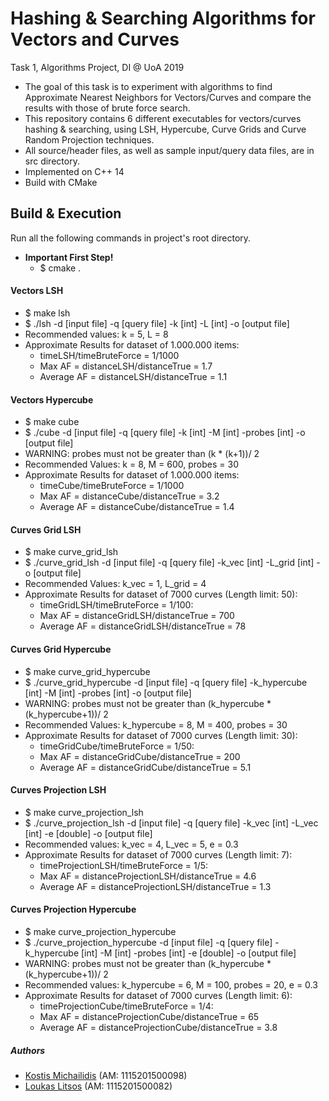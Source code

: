 # Hashing & Searching Algorithms for Vectors and Curves
Task 1, Algorithms Project, DI @ UoA 2019

* The goal of this task is to experiment with algorithms to find Approximate Nearest Neighbors for Vectors/Curves and compare the results with those of brute force search.
* This repository contains 6 different executables for vectors/curves hashing & searching, using LSH, Hypercube, Curve Grids and Curve Random Projection techniques.
* All source/header files, as well as sample input/query data files, are in src directory.
* Implemented on C++ 14
* Build with CMake

## Build & Execution
Run all the following commands in project's root directory.
* **Important First Step!**
    * $ cmake .

#### Vectors LSH
* $ make lsh
* $ ./lsh -d [input file] -q [query file] -k [int] -L [int] -ο [output file]
* Recommended values: k = 5, L = 8
* Approximate Results for dataset of 1.000.000 items: 
    * timeLSH/timeBruteForce = 1/1000
    * Max AF = distanceLSH/distanceTrue = 1.7
    * Average AF = distanceLSH/distanceTrue = 1.1
    
#### Vectors Hypercube
* $ make cube
* $ ./cube -d [input file] -q [query file] -k [int] -M [int] -probes [int] -o [output file]
* WARNING: probes must not be greater than (k * (k+1))/ 2
* Recommended Values: k = 8, M = 600, probes = 30
* Approximate Results for dataset of 1.000.000 items:
    * timeCube/timeBruteForce = 1/1000 
    * Max AF = distanceCube/distanceTrue = 3.2
    * Average AF = distanceCube/distanceTrue = 1.4

#### Curves Grid LSH
* $ make curve_grid_lsh
* $ ./curve_grid_lsh -d [input file] -q [query file] -k_vec [int] -L_grid [int] -o [output file]
* Recommended Values: k_vec = 1, L_grid = 4
* Approximate Results for dataset of 7000 curves (Length limit: 50):
    * timeGridLSH/timeBruteForce = 1/100:
    * Max AF = distanceGridLSH/distanceTrue = 700
    * Average AF = distanceGridLSH/distanceTrue = 78

#### Curves Grid Hypercube    
* $ make curve_grid_hypercube
* $ ./curve_grid_hypercube -d [input file] -q [query file] -k_hypercube [int] -M [int] -probes [int] -o [output file]
* WARNING: probes must not be greater than (k_hypercube * (k_hypercube+1))/ 2
* Recommended Values: k_hypercube = 8, M = 400, probes = 30
* Approximate Results for dataset of 7000 curves (Length limit: 30):
    * timeGridCube/timeBruteForce = 1/50:
    * Max AF = distanceGridCube/distanceTrue = 200
    * Average AF = distanceGridCube/distanceTrue = 5.1
    
#### Curves Projection LSH
* $ make curve_projection_lsh
* $ ./curve_projection_lsh -d [input file] -q [query file] -k_vec [int] -L_vec [int] -e [double] -ο [output file]
* Recommended values: k_vec = 4, L_vec = 5, e = 0.3
* Approximate Results for dataset of 7000 curves (Length limit: 7):
    * timeProjectionLSH/timeBruteForce = 1/5:
    * Max AF = distanceProjectionLSH/distanceTrue = 4.6
    * Average AF = distanceProjectionLSH/distanceTrue = 1.3

#### Curves Projection Hypercube
* $ make curve_projection_hypercube
* $ ./curve_projection_hypercube -d [input file] -q [query file] -k_hypercube [int] -M [int] -probes [int] -e [double] -ο [output file]
* WARNING: probes must not be greater than (k_hypercube * (k_hypercube+1))/ 2
* Recommended values: k_hypercube = 6, M = 100, probes = 20, e = 0.3
* Approximate Results for dataset of 7000 curves (Length limit: 6):
    * timeProjectionCube/timeBruteForce = 1/4:
    * Max AF = distanceProjectionCube/distanceTrue = 65
    * Average AF = distanceProjectionCube/distanceTrue = 3.8

##### Authors
* [Kostis Michailidis](https://github.com/kostismich7) (AM: 1115201500098)
* [Loukas Litsos](https://github.com/lkslts64) (AM: 1115201500082)
